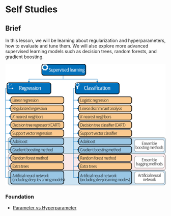 # Self Studies

## Brief

In this lesson, we will be learning about regularization and hyperparameters, how to evaluate and tune them. We will also explore more advanced supervised learning models such as decision trees, random forests, and gradient boosting.

![sl-models](./assets/sl-models.png)

### Foundation

- [Parameter vs Hyperparameter](https://machinelearningmastery.com/difference-between-a-parameter-and-a-hyperparameter/)
